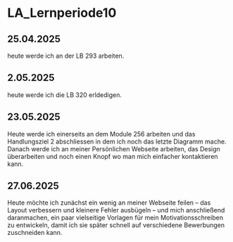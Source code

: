 # LA_Lernperiode10

## 25.04.2025

heute werde ich an der LB 293 arbeiten.

## 2.05.2025

heute werde ich die LB 320 erldedigen.


## 23.05.2025

Heute werde ich einerseits an dem Module 256 arbeiten und das Handlungsziel 2 abschliessen in dem ich noch das letzte Diagramm mache. Danach werde ich an meiner Persönlichen Webseite arbeiten, das Design überarbeiten und noch einen Knopf wo man mich einfacher kontaktieren kann.

## 27.06.2025

Heute möchte ich zunächst ein wenig an meiner Webseite feilen – das Layout verbessern und kleinere Fehler ausbügeln – und mich anschließend daranmachen, ein paar vielseitige Vorlagen für mein Motivationsschreiben zu entwickeln, damit ich sie später schnell auf verschiedene Bewerbungen zuschneiden kann.
